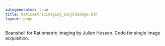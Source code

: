```yaml
---
autogenerated: true
title: RatiometricImaging_singleImage.bsh
layout: page
---
```


Beanshell for Ratiometric Imaging by Julien Husson. Code for single
image acquisition.
